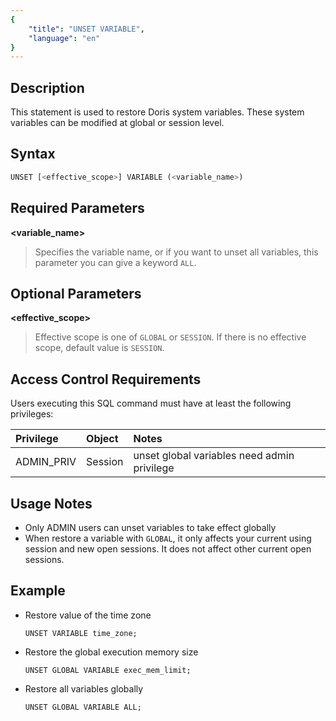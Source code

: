 ```yaml
---
{
    "title": "UNSET VARIABLE",
    "language": "en"
}
---
```


<!--
Licensed to the Apache Software Foundation (ASF) under one
or more contributor license agreements.  See the NOTICE file
distributed with this work for additional information
regarding copyright ownership.  The ASF licenses this file
to you under the Apache License, Version 2.0 (the
"License"); you may not use this file except in compliance
with the License.  You may obtain a copy of the License at

  http://www.apache.org/licenses/LICENSE-2.0

Unless required by applicable law or agreed to in writing,
software distributed under the License is distributed on an
"AS IS" BASIS, WITHOUT WARRANTIES OR CONDITIONS OF ANY
KIND, either express or implied.  See the License for the
specific language governing permissions and limitations
under the License.
-->



## Description

This statement is used to restore Doris system variables. These system variables can be modified at global or session level.

## Syntax

```sql
UNSET [<effective_scope>] VARIABLE (<variable_name>)
```

## Required Parameters
**<variable_name>**
> Specifies the variable name, or if you want to unset all variables, this parameter you can give a keyword `ALL`.

## Optional Parameters
**<effective_scope>**
> Effective scope is one of `GLOBAL` or `SESSION`. If there is no effective scope, default value is `SESSION`.

## Access Control Requirements
Users executing this SQL command must have at least the following privileges:

| Privilege  | Object | Notes                                        |
| :--------- | :----- | :------------------------------------------- |
| ADMIN_PRIV | Session  | unset global variables need admin privilege |

## Usage Notes

- Only ADMIN users can unset variables to take effect globally
- When restore a variable with `GLOBAL`,  it only affects your current using session and new open sessions. It does not affect other current open sessions.



## Example

- Restore value of the time zone

   ```
   UNSET VARIABLE time_zone;
   ```


- Restore the global execution memory size

   ```
   UNSET GLOBAL VARIABLE exec_mem_limit;
   ```


- Restore all variables globally

   ```
   UNSET GLOBAL VARIABLE ALL;
   ```
